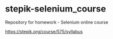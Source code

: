 # stepik-selenium_course
Repository for homework - Selenium online course

https://stepik.org/course/575/syllabus
